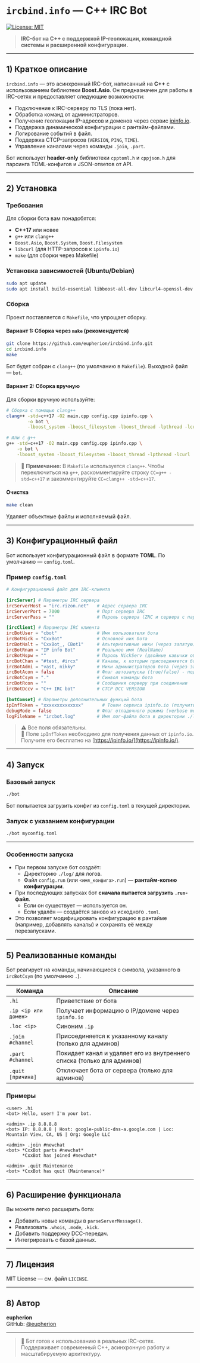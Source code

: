 # `ircbind.info` — C++ IRC Bot

[![License: MIT](https://img.shields.io/badge/License-MIT-yellow.svg)](https://opensource.org/licenses/MIT)

> **IRC-бот на C++ с поддержкой IP-геолокации, командной системы и расширенной конфигурации.**

---

## 1) Краткое описание

`ircbind.info` — это асинхронный IRC-бот, написанный на **C++** с использованием библиотеки **Boost.Asio**. Он предназначен для работы в IRC-сетях и предоставляет следующие возможности:

- Подключение к IRC-серверу по TLS (пока нет).
- Обработка команд от администраторов.
- Получение геолокации IP-адресов и доменов через сервис [ipinfo.io](https://ipinfo.io/).
- Поддержка динамической конфигурации с рантайм-файлами.
- Логирование событий в файл.
- Поддержка CTCP-запросов (`VERSION`, `PING`, `TIME`).
- Управление каналами через команды `.join`, `.part`.

Бот использует **header-only** библиотеки `cpptoml.h` и `cppjson.h` для парсинга TOML-конфигов и JSON-ответов от API.

---

## 2) Установка

### Требования

Для сборки бота вам понадобятся:

- **C++17** или новее
- `g++` или `clang++`
- `Boost.Asio`, `Boost.System`, `Boost.Filesystem`
- `libcurl` (для HTTP-запросов к `ipinfo.io`)
- `make` (для сборки через Makefile)

### Установка зависимостей (Ubuntu/Debian)

```bash
sudo apt update
sudo apt install build-essential libboost-all-dev libcurl4-openssl-dev clang
```

### Сборка

Проект поставляется с `Makefile`, что упрощает сборку.

#### Вариант 1: Сборка через `make` (рекомендуется)

```bash
git clone https://github.com/eupherion/ircbind.info.git
cd ircbind.info
make
```

Бот будет собран с `clang++` (по умолчанию в `Makefile`). Выходной файл — `bot`.

#### Вариант 2: Сборка вручную

Для сборки вручную используйте:

```bash
# Сборка с помощью clang++
clang++ -std=c++17 -O2 main.cpp config.cpp ipinfo.cpp \
        -o bot \
        -lboost_system -lboost_filesystem -lboost_thread -lpthread -lcurl

# Или с g++
g++ -std=c++17 -O2 main.cpp config.cpp ipinfo.cpp \
    -o bot \
    -lboost_system -lboost_filesystem -lboost_thread -lpthread -lcurl
```

> 🔧 **Примечание:** В `Makefile` используется `clang++`. Чтобы переключиться на `g++`, раскомментируйте строку `CC=g++ -std=c++17` и закомментируйте `CC=clang++ -std=c++17`.

#### Очистка

```bash
make clean
```

Удаляет объектные файлы и исполняемый файл.

---

## 3) Конфигурационный файл

Бот использует конфигурационный файл в формате **TOML**. По умолчанию — `config.toml`.

### Пример `config.toml`

```toml
# Конфигурационный файл для IRC-клиента

[ircServer]	# Параметры IRC сервера
ircServerHost = "irc.rizon.net"   # Адрес сервера IRC
ircServerPort = 7000              # Порт сервера IRC
ircServerPass = ""                # Пароль сервера (ZNC и сервера с паролем)

[ircClient] # Параметры IRC клиента
ircBotUser = "cbot"               # Имя пользователя бота
ircBotNick = "CxxBot"             # Основной ник бота
ircBotNalt = "CxxBot_, CBot1"     # Альтернативные ники (через запятую)
ircBotRnam = "IP info Bot"        # Реальное имя (RealName)
ircBotNspw = ""                   # Пароль NickServ (двойные кавычки обязательны, пустое если авторизация не нужна)
ircBotChan = "#test, #ircx"       # Каналы, к которым присоединяется бот при подключении
ircBotAdmi = "vast, nikky"        # Ники администраторов бота (через запятую)
ircBotAcon = false                # Флаг автозапуска (true/false) - подключаться ли при старте
ircBotCsym = "."                  # Символ команды бота
ircBotRcon = ""                   # Сообщения серверу при соединении 
ircBotDccv = "C++ IRC bot"        # CTCP DCC VERSION

[botComset] # Параметры дополнительных функций бота
ipInfToken = "xxxxxxxxxxxxxx"	    # Токен сервиса ipinfo.io (получить на https://ipinfo.io/)
debugMode = false                 # Флаг отладочного режима (verbose mode)
logFileName = "ircbot.log"        # Имя лог-файла бота в директории ./log
```

> ⚠️ Все поля обязательны.  
> 🔐 Поле `ipInfToken` необходимо для получения данных от `ipinfo.io`. Получите его бесплатно на [https://ipinfo.io/](https://ipinfo.io/).

---

## 4) Запуск

### Базовый запуск

```bash
./bot
```

Бот попытается загрузить конфиг из `config.toml` в текущей директории.

### Запуск с указанием конфигурации

```bash
./bot myconfig.toml
```

---

### Особенности запуска

- При первом запуске бот создаёт:
  - Директорию `./log/` для логов.
  - Файл `config.run` (или `<имя_конфига>.run`) — **рантайм-копию конфигурации**.
- При последующих запусках бот **сначала пытается загрузить `.run`-файл**.
  - Если он существует — используется он.
  - Если удалён — создаётся заново из исходного `.toml`.
- Это позволяет модифицировать конфигурацию в рантайме (например, добавлять каналы) и сохранять её между перезапусками.

---

## 5) Реализованные команды

Бот реагирует на команды, начинающиеся с символа, указанного в `ircBotCsym` (по умолчанию `.`).

| Команда | Описание |
|--------|--------|
| `.hi` | Приветствие от бота |
| `.ip <ip или домен>` | Получает информацию о IP/домене через `ipinfo.io` |
| `.loc <ip>` | Синоним `.ip` |
| `.join #channel` | Присоединяется к указанному каналу (только для админов) |
| `.part #channel` | Покидает канал и удаляет его из внутреннего списка (только для админов) |
| `.quit [причина]` | Отключает бота от сервера (только для админов) |

### Примеры

```irc
<user> .hi
<bot> Hello, user! I'm your bot.

<admin> .ip 8.8.8.8
<bot> IP: 8.8.8.8 | Host: google-public-dns-a.google.com | Loc: Mountain View, CA, US | Org: Google LLC

<admin> .join #newchat
<bot> *CxxBot parts #newchat*  
      *CxxBot has joined #newchat*

<admin> .quit Maintenance
<bot> *CxxBot has quit (Maintenance)*
```

---

## 6) Расширение функционала

Вы можете легко расширить бота:

- Добавить новые команды в `parseServerMessage()`.
- Реализовать `.whois`, `.mode`, `.kick`.
- Добавить поддержку DCC-передач.
- Интегрировать с базой данных.

---

## 7) Лицензия

MIT License — см. файл `LICENSE`.

---

## 8) Автор

**eupherion**  
GitHub: [@eupherion](https://github.com/eupherion)

---

> 🚀 Бот готов к использованию в реальных IRC-сетях.  
> Поддерживает современный C++, асинхронную работу и масштабируемую архитектуру.
